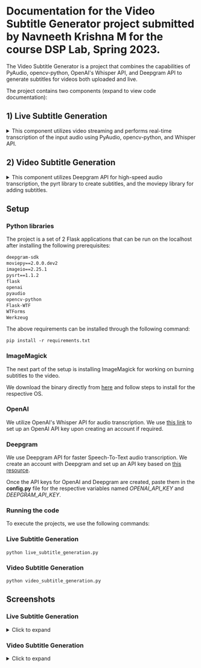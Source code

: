 
# Documentation for the Video Subtitle Generator project submitted by Navneeth Krishna M for the course DSP Lab, Spring 2023.

The Video Subtitle Generator is a project that combines the capabilities of PyAudio, opencv-python, OpenAI's Whisper API, and Deepgram API to generate subtitles for videos both uploaded and live. 

The project contains two components (expand to view code documentation):

## 1) Live Subtitle Generation
<details> <summary>  This component utilizes video streaming and performs real-time transcription of the input audio using PyAudio, opencv-python, and Whisper API.  </summary>

### Back-end processing

#### Description

This code sets up a Flask web application that performs live audio transcription and video streaming. It captures video frames from the camera and sends them as a multipart response to the `/video` endpoint. It also records audio in chunks, writes the audio to a file, and transcribes it using OpenAI's Whisper API. The transcriptions are stored and can be retrieved using the `/get-transcription` endpoint. The transcription process can be started and stopped using the `/start-transcription` and `/stop-transcription` endpoints respectively.

#### Steps


1. Import the necessary modules and libraries: `Flask`, `render_template`, `Response`, `stream_with_context` from `flask`, `cv2`, `pyaudio`, `wave`, `openai`, and other required modules.

2. Load the OpenAI API key.

3. Set up a Flask application and initialize the camera for video capture.

4. Configure audio recording settings using PyAudio.

5. Define variables for audio transcription, including transcriptions storage, count, and waiting flag.

6. Set up the audio stream for recording.

7. Create an `Event` object to control the transcription thread.

8. Implement the `transcribe_audio` function that continuously records audio and transcribes it using OpenAI's Whisper API.
   - Read audio frames from the stream.
   - Write the audio frames to a WAV file.
   - Start a separate thread to call the `callWhisper` function for transcription.

9. Implement the `callWhisper` function that transcribes the audio file using OpenAI's Whisper API.
   - Open the audio file.
   - Increment the transcription count and obtain a local count.
   - Make a transcription API call using OpenAI's `Audio.transcribe` method.
   - Store the transcription in the `transcriptions` dictionary.

10. Define a route for the index page, which renders the template `live_subtitle_generation_index.html` with an initial empty transcription.

11. Implement the `generate_frames` generator function that continuously captures frames from the camera and yields them in the MJPEG format.
    - Read the camera frame.
    - Encode the frame as a JPEG image.
    - Yield the frame as a multipart response.

12. Define a route for the `/video` endpoint that returns a response with the video frames.

13. Define a route for starting the transcription (`/start-transcription`).
    - If not already waiting, set the `waiting` flag and start the transcription thread.

14. Define a route for stopping the transcription (`/stop-transcription`).
    - Set the stop event to stop the transcription thread.

15. Define a route for retrieving transcriptions (`/get-transcription`).
    - Retrieve the transcriptions and format them as HTML content.

16. Run the Flask application in debug mode.

### Front-end processing

### `live_subtitle_generation_index.html`

#### Description



</details>

## 2) Video Subtitle Generation
<details> <summary> This component utilizes Deepgram API for high-speed audio transcription, the pyrt library to create subtitles, and the moviepy library for adding subtitles. </summary>

### Backend processing 

#### Description 

This code sets up a Flask web application that allows users to upload a video file from the frontend. The uploaded file is processed, transcribed using Deepgram's API, and converted to an SRT subtitle file. The video file is loaded, and subtitle clips are generated and added to the video. Finally, the resulting video with subtitles is served for download.

#### Steps 

1. Import the necessary modules and libraries: `Flask`, `render_template`, `send_from_directory` from `flask`, various classes and functions from other libraries.

2. Set up the Flask application, configure secret key and upload folder.

3. Define a form class (`UploadFileForm`) with a file field and a submit button.

4. Implement a helper function `time_to_seconds` to convert subtitle time to seconds.

5. Implement `create_subtitle_clips` function to generate subtitle clips based on the subtitles provided.

6. Implement `processFile` function that processes the uploaded file:
   - Initialize the Deepgram SDK and perform transcription using the Deepgram API.
   - Extract subtitle data from the transcription response.
   - Convert the subtitle data to the SRT format and write it to a file.
   - Load the video file and SRT file.
   - Create subtitle clips based on the subtitles.
   - Add the subtitle clips to the video.
   - Write the final video file.

7. Define routes:
   - The `/` and `/home` routes handle the main page, allowing users to upload a file. Upon submission, the file is saved, processed using `processFile`, and the user is redirected to a page for playing the video with subtitles.
   - The `/download` route handles the download of the output video file.

8. Run the Flask application.

### Front-end processing

The front-end for this component has 2 parts:

### `video_subtitle_generation_index.html`

#### Description

The video_subtitle_generation_index.html HTML file represents a simple web page that allows users to upload a file using a form. It provides a heading, project information, and a form with a file input field and a submit button. The page utilizes Materialize CSS for styling, including icons and input field components.

#### Steps

1. The HTML document begins with the standard doctype declaration and opening `<html>` tag.

2. The `<head>` section contains metadata and external resource links.
   - Character encoding is set to UTF-8.
   - The X-UA-Compatible meta tag ensures compatibility with Internet Explorer.
   - The viewport meta tag sets the initial scale and width for mobile devices.
   - The page title is set to "Subtitle Translation with File Upload".
   - Material UI styles are imported from Google Fonts and a content delivery network (CDN).

3. The `<body>` section contains the main content of the page.
   - The content is wrapped in a `<div>` element with the class "container" for styling purposes.
   - The `<h1>` element displays the heading "Subtitle Translation with File Upload".
   - A `<p>` element provides additional information about the submission and the course project.
   - A `<form>` element is defined with the method attribute set to "POST" and enctype attribute set to "multipart/form-data".
   - The Flask form is rendered using Jinja2 template tags (`{{form.hidden_tag()}}`, `{{form.file()}}`).
   - The file input field is styled using Materialize CSS classes and components.
   - A submit button is provided with the text "Submit" and appropriate styling classes.

4. The necessary Materialize CSS and JavaScript files are included using CDN links for styling and functionality.

5. The HTML document is closed with the closing `</body>` and `</html>` tags.

### `play_video.html`


#### Description

This HTML file represents a web page that displays a video player with subtitles. It provides a heading, the video player itself, and a download button for the video file. Materialize CSS is used for styling, including icons and button components. The video source is set dynamically using a Flask template tag, and the download button triggers the appropriate Flask route for file download.

#### Steps


1. The HTML document begins with the standard doctype declaration and opening `<html>` tag.

2. The `<head>` section contains metadata and external resource links.
   - Character encoding is set to UTF-8.
   - The X-UA-Compatible meta tag ensures compatibility with Internet Explorer.
   - The viewport meta tag sets the initial scale and width for mobile devices.
   - The page title is set to "Video Player".
   - Material UI styles are imported from Google Fonts and a content delivery network (CDN).

3. The `<body>` section contains the main content of the page.
   - The content is wrapped in a `<div>` element with the class "container" for styling purposes.
   - The `<h1>` element displays the heading "Video with Subtitles".
   - Line breaks (`<br>`) are used for spacing.

4. The HTML5 `<video>` element is used to display the video player.
   - The `id` attribute is set to "video-player".
   - The `width` and `height` attributes specify the dimensions of the video player.
   - The `controls` attribute enables the default video controls.
   - The `<source>` element specifies the source of the video file, which is set using a Flask template tag (`{{ url_for('static', filename='files/output.mp4') }}`).
   - A fallback message is provided for browsers that do not support the video tag.

5. A `<br>` element is used for additional spacing.

6. An anchor `<a>` element is used to create a download link for the video file.
   - The `id` attribute is set to "download-link".
   - The `href` attribute is set using a Flask template tag (`{{ url_for('download_file') }}`), which points to the appropriate Flask route for downloading the video file.
   - The `download` attribute specifies that the file should be downloaded when the link is clicked.

7. Inside the anchor element, a `<button>` element is provided with the text "Download Video" and appropriate styling classes.
   - The `id` attribute is set to "download-button".
   - Materialize CSS classes are used to style the button and include an icon for the file download.

8. The necessary Materialize CSS and JavaScript files are included using CDN links for styling and functionality.

9. The HTML document is closed with the closing `</body>` and `</html>` tags.




</details>


## Setup

### Python libraries
The project is a set of 2 Flask applications that can be run on the localhost after installing the following prerequisites:
``` 
deepgram-sdk
moviepy==2.0.0.dev2
imageio==2.25.1
pysrt==1.1.2
flask
openai
pyaudio
opencv-python
Flask-WTF
WTForms
Werkzeug
```

The above requirements can be installed through the following command:
```
pip install -r requirements.txt
```

### ImageMagick 
The next part of the setup is installing ImageMagick for working on burning subtitles to the video.

We download the binary directly from [here](https://imagemagick.org/script/download.php) and follow steps to install for the respective OS.

### OpenAI
We utilize OpenAI's Whisper API for audio transcription. We use [this link](https://platform.openai.com/account/api-keys) to set up an OpenAI API key upon creating an account if required. 

### Deepgram
We use Deepgram API for faster Speech-To-Text audio transcription. We create an account with Deepgram and set up an API key based on [this resource](https://developers.deepgram.com/documentation/getting-started/authentication/#:~:text=Use%20the%20Deepgram%20Console&text=Locate%20the%20Projects%20dropdown%20on,Create%20a%20New%20API%20Key.).

Once the API keys for OpenAI and Deepgram are created, paste them in the **config.py** file for the respective variables named *OPENAI_API_KEY* and *DEEPGRAM_API_KEY*.

### Running the code

To execute the projects, we use the following commands:

### Live Subtitle Generation
```
python live_subtitle_generation.py
```

### Video Subtitle Generation
```
python video_subtitle_generation.py
```


## Screenshots

### Live Subtitle Generation

<details> <summary> Click to expand </summary>

### Live Video Stream
![Live Video Stream Image](./screenshots/live_video_stream.png)

### Live Subtitle Generation
![Live Subtitle Generation Image](./screenshots/live_subtitle_generation.png)
</details>

### Video Subtitle Generation

<details> <summary> Click to expand </summary>

### Landing Page
![Landing Page Image](./screenshots/landing_page.png)

### File Uploaded
![File Uploaded Image](./screenshots/file_uploaded.png)

### Video Server Processing
![Video Server Processing Image](./screenshots/video_server_processing.png)

### Video Output
![Video Output Image](./screenshots/video_output.png)

### Subtitles Burned Into Video
![Subtitles Burned Image](./screenshots/subtitles_burned.png)

</details>
